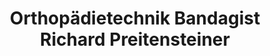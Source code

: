 ---
title: "Orthopädietechnik Bandagist Richard Preitensteiner"
url: /krems-an-der-donau/orthopaedietechnik-bandagist-richard-preitensteiner/
shop: Sanitätshaus
---